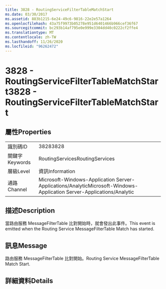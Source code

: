 ```yaml
---
title: 3828 - RoutingServiceFilterTableMatchStart
ms.date: 03/30/2017
ms.assetid: 883b1215-6e24-49c6-9816-22e2e57a1264
ms.openlocfilehash: 43a75f9973b05278e951d6401466b966cef36f67
ms.sourcegitcommit: bc293b14af795e0e999e3304dd40c0222cf2ffe4
ms.translationtype: MT
ms.contentlocale: zh-TW
ms.lasthandoff: 11/26/2020
ms.locfileid: "96262472"
---
```

# <a name="3828---routingservicefiltertablematchstart"></a><span data-ttu-id="7d987-102">3828 - RoutingServiceFilterTableMatchStart</span><span class="sxs-lookup"><span data-stu-id="7d987-102">3828 - RoutingServiceFilterTableMatchStart</span></span>

## <a name="properties"></a><span data-ttu-id="7d987-103">屬性</span><span class="sxs-lookup"><span data-stu-id="7d987-103">Properties</span></span>  
  
|||  
|-|-|  
|<span data-ttu-id="7d987-104">識別碼</span><span class="sxs-lookup"><span data-stu-id="7d987-104">ID</span></span>|<span data-ttu-id="7d987-105">3828</span><span class="sxs-lookup"><span data-stu-id="7d987-105">3828</span></span>|  
|<span data-ttu-id="7d987-106">關鍵字</span><span class="sxs-lookup"><span data-stu-id="7d987-106">Keywords</span></span>|<span data-ttu-id="7d987-107">RoutingServices</span><span class="sxs-lookup"><span data-stu-id="7d987-107">RoutingServices</span></span>|  
|<span data-ttu-id="7d987-108">層級</span><span class="sxs-lookup"><span data-stu-id="7d987-108">Level</span></span>|<span data-ttu-id="7d987-109">資訊</span><span class="sxs-lookup"><span data-stu-id="7d987-109">Information</span></span>|  
|<span data-ttu-id="7d987-110">通路</span><span class="sxs-lookup"><span data-stu-id="7d987-110">Channel</span></span>|<span data-ttu-id="7d987-111">Microsoft-Windows-Application Server-Applications/Analytic</span><span class="sxs-lookup"><span data-stu-id="7d987-111">Microsoft-Windows-Application Server-Applications/Analytic</span></span>|  
  
## <a name="description"></a><span data-ttu-id="7d987-112">描述</span><span class="sxs-lookup"><span data-stu-id="7d987-112">Description</span></span>  

 <span data-ttu-id="7d987-113">當路由服務 MessageFilterTable 比對開始時，就會發出此事件。</span><span class="sxs-lookup"><span data-stu-id="7d987-113">This event is emitted when the Routing Service MessageFilterTable Match has started.</span></span>  
  
## <a name="message"></a><span data-ttu-id="7d987-114">訊息</span><span class="sxs-lookup"><span data-stu-id="7d987-114">Message</span></span>  

 <span data-ttu-id="7d987-115">路由服務 MessageFilterTable 比對開始。</span><span class="sxs-lookup"><span data-stu-id="7d987-115">Routing Service MessageFilterTable Match Start.</span></span>  
  
## <a name="details"></a><span data-ttu-id="7d987-116">詳細資料</span><span class="sxs-lookup"><span data-stu-id="7d987-116">Details</span></span>
